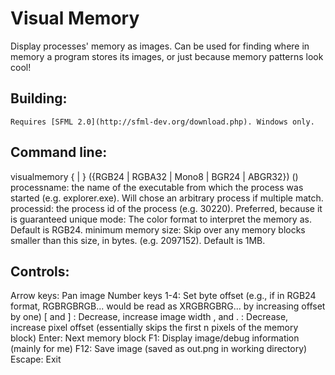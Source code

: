 Visual Memory
=============

Display processes' memory as images. Can be used for finding where in memory a program stores its images, or just because memory patterns look cool!

Building:
---------
	Requires [SFML 2.0](http://sfml-dev.org/download.php). Windows only.

Command line:
-------------
visualmemory {<processname> | <processid>} ({RGB24 | RGBA32 | Mono8 | BGR24 | ABGR32}) (<minimum memory size>)
	processname: the name of the executable from which the process was started (e.g. explorer.exe). Will chose an arbitrary process if multiple match.
	processid: the process id of the process (e.g. 30220). Preferred, because it is guaranteed unique
	mode: The color format to interpret the memory as. Default is RGB24.
	minimum memory size: Skip over any memory blocks smaller than this size, in bytes. (e.g. 2097152). Default is 1MB.

Controls:
---------
Arrow keys: Pan image
Number keys 1-4: Set byte offset (e.g., if in RGB24 format, RGBRGBRGB... would be read as XRGBRGBRG... by increasing offset by one)
[ and ] : Decrease, increase image width
, and . : Decrease, increase pixel offset (essentially skips the first n pixels of the memory block)
Enter: Next memory block
F1: Display image/debug information (mainly for me)
F12: Save image (saved as out.png in working directory)
Escape: Exit